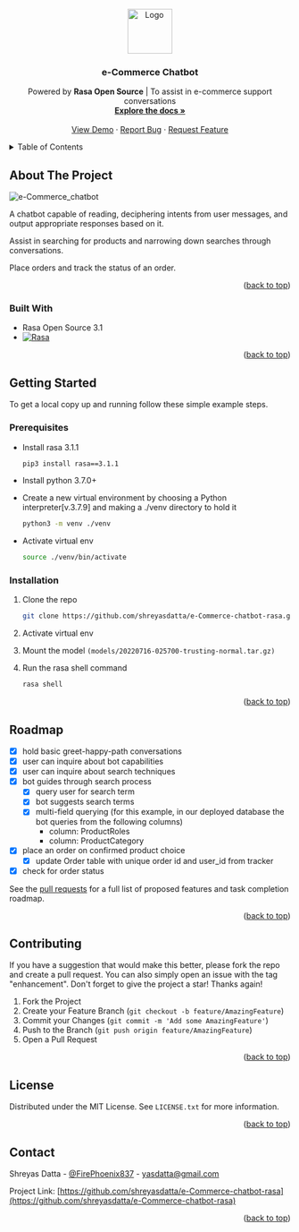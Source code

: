 <div id="top"></div>

<!-- PROJECT LOGO -->
<br />
<div align="center">
  <a href="https://github.com/shreyasdatta/e-Commerce-chatbot-rasa">
    <img src="https://i.imgur.com/4tqIbwp.png" alt="Logo" width="80" height="80">
  </a>

<h3 align="center">e-Commerce Chatbot</h3>

  <p align="center">
    Powered by <b>Rasa Open Source</b> | To assist in e-commerce support conversations
    <br />
    <a href="https://rasa.com/docs/rasa/glossary"><strong>Explore the docs »</strong></a>
    <br />
    <br />
    <a href="https://github.com/shreyasdatta/e-Commerce-chatbot-rasa">View Demo</a>
    ·
    <a href="https://github.com/shreyasdatta/e-Commerce-chatbot-rasa/issues">Report Bug</a>
    ·
    <a href="https://github.com/shreyasdatta/e-Commerce-chatbot-rasa/issues">Request Feature</a>
  </p>
</div>



<!-- TABLE OF CONTENTS -->
<details>
  <summary>Table of Contents</summary>
  <ol>
    <li>
      <a href="#about-the-project">About The Project</a>
      <ul>
        <li><a href="#built-with">Built With</a></li>
      </ul>
    </li>
    <li>
      <a href="#getting-started">Getting Started</a>
      <ul>
        <li><a href="#prerequisites">Prerequisites</a></li>
        <li><a href="#installation">Installation</a></li>
      </ul>
    </li>
    <li><a href="#roadmap">Roadmap</a></li>
    <li><a href="#contributing">Contributing</a></li>
    <li><a href="#license">License</a></li>
    <li><a href="#contact">Contact</a></li>
    <!-- <li><a href="#acknowledgments">Acknowledgments</a></li> -->
  </ol>
</details>



<!-- ABOUT THE PROJECT -->
## About The Project

![e-Commerce_chatbot](https://i.imgur.com/bnAOaY1.png)

A chatbot capable of reading, deciphering intents from user messages, and output appropriate responses based on it.

Assist in searching for products and narrowing down searches through conversations.

Place orders and track the status of an order.

<p align="right">(<a href="#top">back to top</a>)</p>

### Built With

* Rasa Open Source 3.1
* [![Rasa][Python.js]][Python-url]

<p align="right">(<a href="#top">back to top</a>)</p>



<!-- GETTING STARTED -->
## Getting Started

To get a local copy up and running follow these simple example steps.

### Prerequisites

* Install rasa 3.1.1
    ```sh
    pip3 install rasa==3.1.1
    ```
* Install python 3.7.0+

* Create a new virtual environment by choosing a Python interpreter[v.3.7.9] and making a ./venv directory to hold it
    ```sh
    python3 -m venv ./venv
    ```
* Activate virtual env
  ```sh
  source ./venv/bin/activate
  ```

### Installation

1. Clone the repo
   ```sh
   git clone https://github.com/shreyasdatta/e-Commerce-chatbot-rasa.git
   ```
2. Activate virtual env

3. Mount the model `(models/20220716-025700-trusting-normal.tar.gz)`

4. Run the rasa shell command
    ```sh
    rasa shell
    ```
<p align="right">(<a href="#top">back to top</a>)</p>

<!-- ROADMAP -->
## Roadmap

- [X] hold basic greet-happy-path conversations
- [X] user can inquire about bot capabilities
- [X] user can inquire about search techniques
- [X] bot guides through search process
    - [X] query user for search term
    - [X] bot suggests search terms
    - [X] multi-field querying (for this example, in our deployed database the bot queries from the following columns)
        - column: ProductRoles
        - column: ProductCategory
- [X] place an order on confirmed product choice
    - [X] update Order table with unique order id and user_id from tracker
- [X] check for order status

See the [pull requests](https://github.com/ShreyasDatta/e-Commerce-chatbot-rasa/pull/1) for a full list of proposed features and task completion roadmap.

<p align="right">(<a href="#top">back to top</a>)</p>



<!-- CONTRIBUTING -->
## Contributing

If you have a suggestion that would make this better, please fork the repo and create a pull request. You can also simply open an issue with the tag "enhancement".
Don't forget to give the project a star! Thanks again!

1. Fork the Project
2. Create your Feature Branch (`git checkout -b feature/AmazingFeature`)
3. Commit your Changes (`git commit -m 'Add some AmazingFeature'`)
4. Push to the Branch (`git push origin feature/AmazingFeature`)
5. Open a Pull Request

<p align="right">(<a href="#top">back to top</a>)</p>



<!-- LICENSE -->
## License

Distributed under the MIT License. See `LICENSE.txt` for more information.

<p align="right">(<a href="#top">back to top</a>)</p>



<!-- CONTACT -->
## Contact

Shreyas Datta - [@FirePhoenix837](https://twitter.com/FirePhoenix837) - yasdatta@gmail.com

Project Link: [https://github.com/shreyasdatta/e-Commerce-chatbot-rasa](https://github.com/shreyasdatta/e-Commerce-chatbot-rasa)

<p align="right">(<a href="#top">back to top</a>)</p>



<!-- ACKNOWLEDGMENTS
## Acknowledgments

* []()
* []()
* []()

<p align="right">(<a href="#top">back to top</a>)</p> -->



<!-- MARKDOWN LINKS & IMAGES -->
<!-- https://www.markdownguide.org/basic-syntax/#reference-style-links -->
[contributors-shield]: https://img.shields.io/github/contributors/shreyasdatta/e-Commerce-chatbot-rasa.svg?style=for-the-badge
[contributors-url]: https://github.com/shreyasdatta/e-Commerce-chatbot-rasa/graphs/contributors
[forks-shield]: https://img.shields.io/github/forks/shreyasdatta/e-Commerce-chatbot-rasa.svg?style=for-the-badge
[forks-url]: https://github.com/shreyasdatta/e-Commerce-chatbot-rasa/network/members
[stars-shield]: https://img.shields.io/github/stars/shreyasdatta/e-Commerce-chatbot-rasa.svg?style=for-the-badge
[stars-url]: https://github.com/shreyasdatta/e-Commerce-chatbot-rasa/stargazers
[issues-shield]: https://img.shields.io/github/issues/shreyasdatta/e-Commerce-chatbot-rasa.svg?style=for-the-badge
[issues-url]: https://github.com/shreyasdatta/e-Commerce-chatbot-rasa/issues
[license-shield]: https://img.shields.io/github/license/shreyasdatta/e-Commerce-chatbot-rasa.svg?style=for-the-badge
[license-url]: https://github.com/shreyasdatta/e-Commerce-chatbot-rasa/blob/master/LICENSE.txt
[linkedin-shield]: https://img.shields.io/badge/-LinkedIn-black.svg?style=for-the-badge&logo=linkedin&colorB=555
[linkedin-url]: https://linkedin.com/in/ShreyasDatta
<!-- [product-screenshot]: https://i.imgur.com/bnAOaY1.png -->

[Vue.js]: https://img.shields.io/badge/Vue.js-35495E?style=for-the-badge&logo=vuedotjs&logoColor=4FC08D
[Vue-url]: https://vuejs.org/

[Python.js]: https://img.shields.io/pypi/pyversions/python?logoColor=%09%238B7D6B&style=for-the-badge
[Python-url]: https://www.python.org/downloads/release/python-379/
